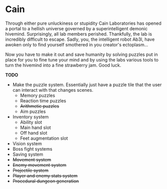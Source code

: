 # Cain

Through either pure unluckiness or stupidity Cain Laboratories has opened a portal to a hellish universe governed by a superintelligent demonic hivemind. Surprisingly, all lab members perished. Thankfully, the lab is incredibly difficult to escape. Sadly, you, the intelligent robot Ab3l, have awoken only to find yourself smothered in you creator's ectoplasm...

Now you have to make it out and save humanity by solving puzzles put in place for you to fine tune your mind and by using the labs various tools to turn the hivemind into a fine strawberry jam. Good luck.


**TODO**
- Make the puzzle system. Essentially just have a puzzle tile that the user can interact with that changes scenes.
  - Memory puzzles
  - Reaction time puzzles
  - ~~Arithmetic puzzles~~
  - Aim puzzles
- Inventory system
  - Ability slot
  - Main hand slot
  - Off hand slot
  - Feet augmentation slot
- Vision system
- Boss fight systems
- Saving system
- ~~Movement system~~
- ~~Enemy movement system~~
- ~~Projectile system~~
- ~~Player and enemy stats system~~
- ~~Procedural dungeon generation~~

